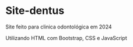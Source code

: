 # Site-dentus
Site feito para clinica odontológica em 2024

Utilizando HTML com Bootstrap, CSS e JavaScript
